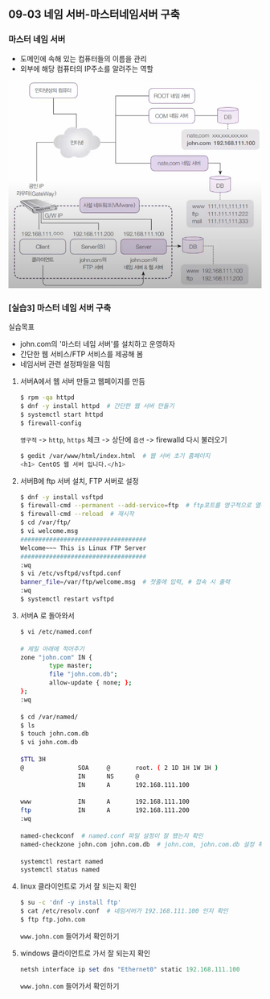 ## 09-03 네임 서버-마스터네임서버 구축

### 마스터 네임 서버

- 도메인에 속해 있는 컴퓨터들의 이름을 관리
- 외부에 해당 컴퓨터의 IP주소를 알려주는 역할

 ![09-03 마스터 네임 서버 구축](./assets/09-03마스터네임서버구축.png)

 ### [실습3] 마스터 네임 서버 구축

실습목표
- john.com의 '마스터 네임 서버'를 설치하고 운영하자
- 간단한 웹 서비스/FTP 서비스를 제공해 봄
- 네임서버 관련 설정파일을 익힘

1. 서버A에서 웹 서버 만들고 웹페이지를 만듬

    ```bash
    $ rpm -qa httpd
    $ dnf -y install httpd  # 간단한 웹 서버 만들기
    $ systemctl start httpd
    $ firewall-config
    ```

    `영구적` -> `http`, `https` 체크 -> 상단에 `옵션` -> firewalld 다시 불러오기

    ``` bash
    $ gedit /var/www/html/index.html  # 웹 서버 초기 홈페이지
    <h1> CentOS 웹 서버 입니다.</h1>
    ```

2. 서버B에 ftp 서버 설치, FTP 서버로 설정

    ```bash
    $ dnf -y install vsftpd
    $ firewall-cmd --permanent --add-service=ftp  # ftp포트를 영구적으로 열어놓음
    $ firewall-cmd --reload  # 재시작
    $ cd /var/ftp/
    $ vi welcome.msg
    ###################################
    Welcome~~~ This is Linux FTP Server
    ###################################
    :wq
    $ vi /etc/vsftpd/vsftpd.conf
    banner_file=/var/ftp/welcome.msg  # 첫줄에 입력, # 접속 시 출력
    :wq
    $ systemctl restart vsftpd
    ```

3. 서버A 로 돌아와서

    ```bash
    $ vi /etc/named.conf

    # 제일 아래에 적어주기
    zone "john.com" IN {
            type master;
            file "john.com.db";
            allow-update { none; };
    };
    :wq

    $ cd /var/named/
    $ ls
    $ touch john.com.db
    $ vi john.com.db

    $TTL 3H
    @               SOA     @       root. ( 2 1D 1H 1W 1H )
                    IN      NS      @
                    IN      A       192.168.111.100

    www             IN      A       192.168.111.100
    ftp             IN      A       192.168.111.200
    :wq

    named-checkconf  # named.conf 파일 설정이 잘 됐는지 확인
    named-checkzone john.com john.com.db  # john.com, john.com.db 설정 확인

    systemctl restart named
    systemctl status named
    ```

4. linux 클라이언트로 가서 잘 되는지 확인

    ```bash
    $ su -c 'dnf -y install ftp'
    $ cat /etc/resolv.conf  # 네임서버가 192.168.111.100 인지 확인
    $ ftp ftp.john.com
    ```
    `www.john.com` 들어가서 확인하기

5. windows 클라이언트로 가서 잘 되는지 확인

    ```powershell
    netsh interface ip set dns "Ethernet0" static 192.168.111.100
    ```

    `www.john.com` 들어가서 확인하기